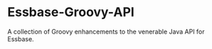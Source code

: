 Essbase-Groovy-API
==================

A collection of Groovy enhancements to the venerable Java API for Essbase.

